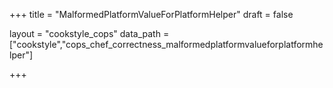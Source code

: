 +++
title = "MalformedPlatformValueForPlatformHelper"
draft = false

layout = "cookstyle_cops"
data_path = ["cookstyle","cops_chef_correctness_malformedplatformvalueforplatformhelper"]

+++

<!-- The content of this page is automatically generated from the
cops_chef_correctness_malformedplatformvalueforplatformhelper.yml file in github.com/chef/cookstyle/blob/master/docs-chef-io/data/cookstyle/. -->
